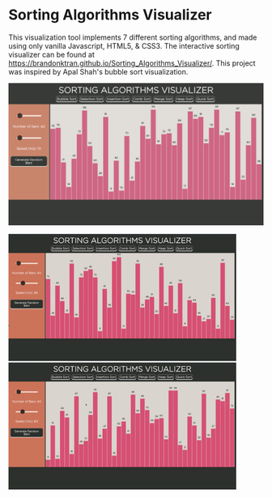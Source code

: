 # Sorting Algorithms Visualizer

This visualization tool implements 7 different sorting algorithms, and made using only vanilla Javascript, HTML5, & CSS3. The interactive sorting visualizer can be found at https://brandonktran.github.io/Sorting_Algorithms_Visualizer/. This project was inspired by Apal Shah's bubble sort visualization. 


<img src="images/site.png" alt="HTML5 Icon" width="940">

<img src="images/comb_sort.gif" alt="HTML5 Icon" width="450"> <img src="images/selection_sort.gif" alt="HTML5 Icon" width="450">
